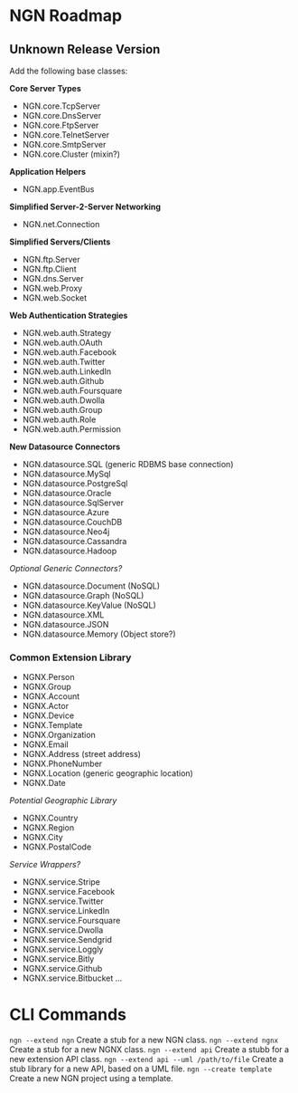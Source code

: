 NGN Roadmap
===========

## Unknown Release Version

Add the following base classes:

**Core Server Types**

* NGN.core.TcpServer
* NGN.core.DnsServer
* NGN.core.FtpServer
* NGN.core.TelnetServer
* NGN.core.SmtpServer
* NGN.core.Cluster (mixin?)

**Application Helpers**

* NGN.app.EventBus

**Simplified Server-2-Server Networking**

* NGN.net.Connection

**Simplified Servers/Clients**

* NGN.ftp.Server
* NGN.ftp.Client
* NGN.dns.Server
* NGN.web.Proxy
* NGN.web.Socket

**Web Authentication Strategies**

* NGN.web.auth.Strategy
* NGN.web.auth.OAuth
* NGN.web.auth.Facebook
* NGN.web.auth.Twitter
* NGN.web.auth.LinkedIn
* NGN.web.auth.Github
* NGN.web.auth.Foursquare
* NGN.web.auth.Dwolla
* NGN.web.auth.Group
* NGN.web.auth.Role
* NGN.web.auth.Permission

**New Datasource Connectors**

* NGN.datasource.SQL (generic RDBMS base connection)
* NGN.datasource.MySql
* NGN.datasource.PostgreSql
* NGN.datasource.Oracle
* NGN.datasource.SqlServer
* NGN.datasource.Azure
* NGN.datasource.CouchDB
* NGN.datasource.Neo4j
* NGN.datasource.Cassandra
* NGN.datasource.Hadoop

_Optional Generic Connectors?_

* NGN.datasource.Document (NoSQL)
* NGN.datasource.Graph (NoSQL)
* NGN.datasource.KeyValue (NoSQL)
* NGN.datasource.XML
* NGN.datasource.JSON
* NGN.datasource.Memory (Object store?)

### Common Extension Library

* NGNX.Person
* NGNX.Group
* NGNX.Account
* NGNX.Actor
* NGNX.Device
* NGNX.Template
* NGNX.Organization
* NGNX.Email
* NGNX.Address (street address)
* NGNX.PhoneNumber
* NGNX.Location (generic geographic location)
* NGNX.Date

_Potential Geographic Library_

* NGNX.Country
* NGNX.Region
* NGNX.City
* NGNX.PostalCode

_Service Wrappers?_
* NGNX.service.Stripe
* NGNX.service.Facebook
* NGNX.service.Twitter
* NGNX.service.LinkedIn
* NGNX.service.Foursquare
* NGNX.service.Dwolla
* NGNX.service.Sendgrid
* NGNX.service.Loggly
* NGNX.service.Bitly
* NGNX.service.Github
* NGNX.service.Bitbucket
...


CLI Commands
============

`ngn --extend ngn` Create a stub for a new NGN class.
`ngn --extend ngnx` Create a stub for a new NGNX class.
`ngn --extend api` Create a stubb for a new extension API class.
`ngn --extend api --uml /path/to/file` Create a stub library for a new API, based on a UML file. 
`ngn --create template` Create a new NGN project using a template.